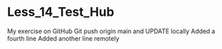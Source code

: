 # Less_14_Test_Hub
My exercise on GitHub 
Git push origin main and UPDATE locally
Added a fourth line
Added another line remotely

